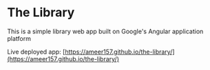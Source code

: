 # The Library

This is a simple library web app built on Google's Angular application platform

Live deployed app: [https://ameer157.github.io/the-library/](https://ameer157.github.io/the-library/)
